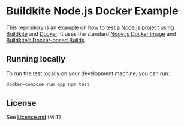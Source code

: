 # Buildkite Node.js Docker Example

This repository is an example on how to test a [Node.js](https://nodejs.org/) project using [Buildkite](https://buildkite.com/) and [Docker](https://docker.com/). It uses the standard [Node.js Docker image](https://hub.docker.com/_/node/) and [Buildkite’s Docker-based Builds](https://buildkite.com/docs/guides/docker-containerized-builds).

## Running locally

To run the test locally on your development machine, you can run:

```bash
docker-compose run app npm test
```

## License

See [Licence.md](Licence.md) (MIT)
